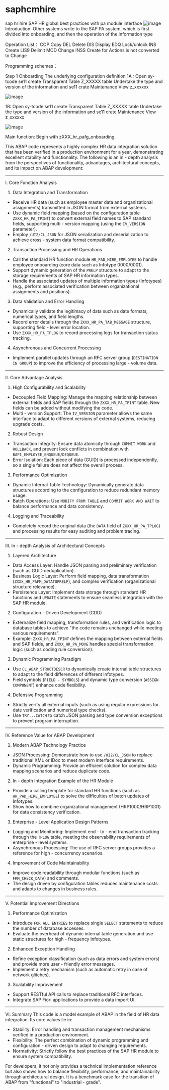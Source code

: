 # saphcmhire
sap hr hire
SAP HR global best practices with pa module interface
![image](https://github.com/user-attachments/assets/0f536775-4960-4a6d-8d10-4a02df095c40)
Introduction:
Other systems write to the SAP PA system, which is first divided into onboarding, and then the operation of the information type
 
Operation List：
COP        Copy
DEL         Delete
DIS          Display
EDQ        Lock/unlock
INS          Create
LIS9        Delimit
MOD       Change
INSS       Create for Actions is not converted to Change
 
Programming schemes：
 
Step 1 Onboarding  The underlying configuration definition
  1A : Open sy-tcode  se11 create Transparent Table Z_XXXXX table  Undertake the type and version of the information  and se11 crate Maintenance View z_xxxxxx

![image](https://github.com/user-attachments/assets/0b7b3219-5f56-425e-b0dc-083347ef798f)





  1B: Open sy-tcode  se11 create Transparent Table Z_XXXXX table  Undertake the type and version of the information  and se11 crate Maintenance View z_xxxxxx


![image](https://github.com/XW-bmw/saphcmhire/assets/29417134/464a7dc5-857e-4cfb-b5d0-d567bd9b3df1)



Main function:
Begin with  zXXX_hr_pafg_onboarding.



This ABAP code represents a highly complex HR data integration solution that has been verified in a production environment for a year, demonstrating excellent stability and functionality. The following is an in - depth analysis from the perspectives of functionality, advantages, architectural concepts, and its impact on ABAP development: 
 
--- 
 
I. Core Function Analysis 
1. Data Integration and Transformation 
- Receive HR data (such as employee master data and organizational assignments) transmitted in JSON format from external systems. 
- Use dynamic field mapping (based on the configuration table `ZXXX_HR_PA_TPINT`) to convert external field names to SAP standard fields, supporting multi - version mapping (using the `IV_VERSION` parameter). 
- Employ `/UI2/CL_JSON` for JSON serialization and deserialization to achieve cross - system data format compatibility. 
 
2. Transaction Processing and HR Operations 
- Call the standard HR function module `HR_PAD_HIRE_EMPLOYEE` to handle employee onboarding (core data such as Infotype 0000/0001). 
- Support dynamic generation of the `PRELP` structure to adapt to the storage requirements of SAP HR information types. 
- Handle the associated updates of multiple information types (Infotypes) (e.g., perform associated verification between organizational assignments and positions). 
 
3. Data Validation and Error Handling 
- Dynamically validate the legitimacy of data such as date formats, numerical types, and field lengths. 
- Record error details through the `ZXXX_HR_PA_TAB_MESSAGE` structure, supporting field - level error location. 
- Use `ZXXX_HR_PA_TPLOG` to record processing logs for transaction status tracking. 
 
4. Asynchronous and Concurrent Processing 
- Implement parallel updates through an RFC server group (`DESTINATION IN GROUP`) to improve the efficiency of processing large - volume data. 
 
--- 
 
II. Core Advantage Analysis 
1. High Configurability and Scalability 
- Decoupled Field Mapping: Manage the mapping relationship between external fields and SAP fields through the `ZXXX_HR_PA_TPINT` table. New fields can be added without modifying the code. 
- Multi - version Support: The `IV_VERSION` parameter allows the same interface to adapt to different versions of external systems, reducing upgrade costs. 
 
2. Robust Design 
- Transaction Integrity: Ensure data atomicity through `COMMIT WORK` and `ROLLBACK`, and prevent lock conflicts in combination with `BAPI_EMPLOYEE_ENQUEUE/DEQUEUE`. 
- Error Isolation: Each piece of data (GUID) is processed independently, so a single failure does not affect the overall process. 
 
3. Performance Optimization 
- Dynamic Internal Table Technology: Dynamically generate data structures according to the configuration to reduce redundant memory usage. 
- Batch Operations: Use `MODIFY FROM TABLE` and `COMMIT WORK AND WAIT` to balance performance and data consistency. 
 
4. Logging and Traceability 
- Completely record the original data (the `DATA` field of `ZXXX_HR_PA_TPLOG`) and processing results for easy auditing and problem tracing. 
 
--- 
 
III. In - depth Analysis of Architectural Concepts 
1. Layered Architecture 
- Data Access Layer: Handle JSON parsing and preliminary verification (such as GUID deduplication). 
- Business Logic Layer: Perform field mapping, data transformation (`ZXXX_HR_PAFM_DATATOPRELP`), and complex verification (organizational structure relevance). 
- Persistence Layer: Implement data storage through standard HR functions and `UPDATE` statements to ensure seamless integration with the SAP HR module. 
 
2. Configuration - Driven Development (CDD) 
- Externalize field mapping, transformation rules, and verification logic to database tables to achieve "the code remains unchanged while meeting various requirements". 
- Example: `ZXXX_HR_PA_TPINT` defines the mapping between external fields and SAP fields, and `ZXXX_HR_PA_MOVE` handles special transformation logic (such as coding rule conversion). 
 
3. Dynamic Programming Paradigm 
- Use `CL_ABAP_STRUCTDESCR` to dynamically create internal table structures to adapt to the field differences of different Infotypes. 
- Field symbols (`FIELD - SYMBOLS`) and dynamic type conversion (`ASSIGN COMPONENT`) enhance code flexibility. 
 
4. Defensive Programming 
- Strictly verify all external inputs (such as using regular expressions for date verification and numerical type checks). 
- Use `TRY...CATCH` to catch JSON parsing and type conversion exceptions to prevent program interruption. 
 
--- 
 
IV. Reference Value for ABAP Development 
1. Modern ABAP Technology Practice 
- JSON Processing: Demonstrate how to use `/UI2/CL_JSON` to replace traditional XML or IDoc to meet modern interface requirements. 
- Dynamic Programming: Provide an efficient solution for complex data mapping scenarios and reduce duplicate code. 
 
2. In - depth Integration Example of the HR Module 
- Provide a calling template for standard HR functions (such as `HR_PAD_HIRE_EMPLOYEE`) to solve the difficulties of batch updates of Infotypes. 
- Show how to combine organizational management (HRP1000/HRP1001) for data consistency verification. 
 
3. Enterprise - Level Application Design Patterns 
- Logging and Monitoring: Implement end - to - end transaction tracking through the `TPLOG` table, meeting the observability requirements of enterprise - level systems. 
- Asynchronous Processing: The use of RFC server groups provides a reference for high - concurrency scenarios. 
 
4. Improvement of Code Maintainability 
- Improve code readability through modular functions (such as `FRM_CHECK_DATA`) and comments. 
- The design driven by configuration tables reduces maintenance costs and adapts to changes in business rules. 
 
--- 
 
V. Potential Improvement Directions 
1. Performance Optimization 
- Introduce `FOR ALL ENTRIES` to replace single `SELECT` statements to reduce the number of database accesses. 
- Evaluate the overhead of dynamic internal table generation and use static structures for high - frequency Infotypes. 
 
2. Enhanced Exception Handling 
- Refine exception classification (such as data errors and system errors) and provide more user - friendly error messages. 
- Implement a retry mechanism (such as automatic retry in case of network glitches). 
 
3. Scalability Improvement 
- Support RESTful API calls to replace traditional RFC interfaces. 
- Integrate SAP Fiori applications to provide a data import UI. 
 
--- 
 
VI. Summary 
This code is a model example of ABAP in the field of HR data integration. Its core values lie in: 
- Stability: Error handling and transaction management mechanisms verified in a production environment. 
- Flexibility: The perfect combination of dynamic programming and configuration - driven design to adapt to changing requirements. 
- Normativity: Strictly follow the best practices of the SAP HR module to ensure system compatibility. 
 
For developers, it not only provides a technical implementation reference but also shows how to balance flexibility, performance, and maintainability through architectural design. It is a benchmark case for the transition of ABAP from "functional" to "industrial - grade".





